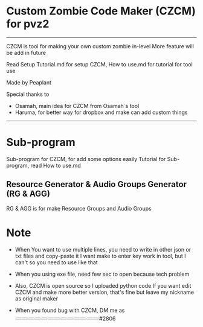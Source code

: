 # Custom Zombie Code Maker (CZCM) for pvz2
---
CZCM is tool for making your own custom zombie in-level
More feature will be add in future

Read Setup Tutorial.md for setup CZCM, How to use.md for tutorial for tool use

Made by Peaplant

Special thanks to
* Osamah, main idea for CZCM from Osamah`s tool
* Haruma, for better way for dropbox and make can add custom things

---

# Sub-program

Sub-program for CZCM, for add some options easily
Tutorial for Sub-program, read How to use.md

## Resource Generator & Audio Groups Generator (RG & AGG)

RG & AGG is for make Resource Groups and Audio Groups

# Note

* When You want to use multiple lines, you need to write in other json or txt files and copy-paste it
  I want make to enter key work in tool, but I can't so you need to use like that

* When you using exe file, need few sec to open because tech problem

* Also, CZCM is open source so I uploaded python code
  If you want edit CZCM and make more better version, that's fine
  but leave my nickname as original maker

* When you found bug with CZCM, DM me as 𓄵𓄶𓄳𓄳𓄶𓄵𓄶𓄳𓄶𓄵𓄳𓄵𓄶#2806
